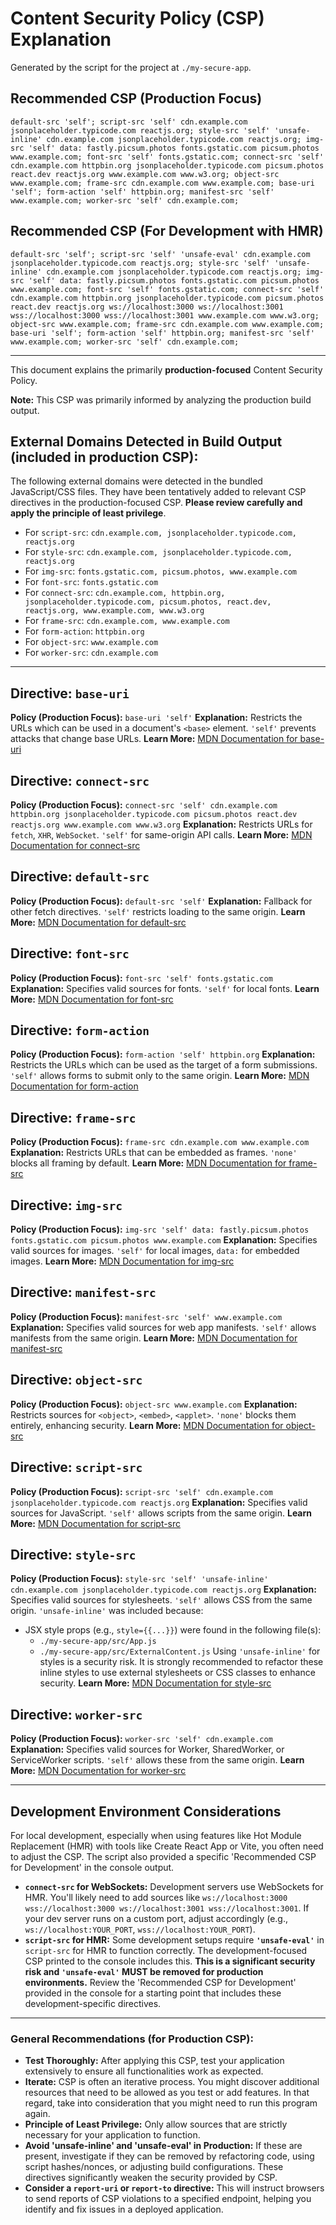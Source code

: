 # Content Security Policy (CSP) Explanation
Generated by the script for the project at `./my-secure-app`.

## Recommended CSP (Production Focus)
```csp
default-src 'self'; script-src 'self' cdn.example.com jsonplaceholder.typicode.com reactjs.org; style-src 'self' 'unsafe-inline' cdn.example.com jsonplaceholder.typicode.com reactjs.org; img-src 'self' data: fastly.picsum.photos fonts.gstatic.com picsum.photos www.example.com; font-src 'self' fonts.gstatic.com; connect-src 'self' cdn.example.com httpbin.org jsonplaceholder.typicode.com picsum.photos react.dev reactjs.org www.example.com www.w3.org; object-src www.example.com; frame-src cdn.example.com www.example.com; base-uri 'self'; form-action 'self' httpbin.org; manifest-src 'self' www.example.com; worker-src 'self' cdn.example.com;
```

## Recommended CSP (For Development with HMR)
```csp
default-src 'self'; script-src 'self' 'unsafe-eval' cdn.example.com jsonplaceholder.typicode.com reactjs.org; style-src 'self' 'unsafe-inline' cdn.example.com jsonplaceholder.typicode.com reactjs.org; img-src 'self' data: fastly.picsum.photos fonts.gstatic.com picsum.photos www.example.com; font-src 'self' fonts.gstatic.com; connect-src 'self' cdn.example.com httpbin.org jsonplaceholder.typicode.com picsum.photos react.dev reactjs.org ws://localhost:3000 ws://localhost:3001 wss://localhost:3000 wss://localhost:3001 www.example.com www.w3.org; object-src www.example.com; frame-src cdn.example.com www.example.com; base-uri 'self'; form-action 'self' httpbin.org; manifest-src 'self' www.example.com; worker-src 'self' cdn.example.com;
```

---

This document explains the primarily **production-focused** Content Security Policy.

**Note:** This CSP was primarily informed by analyzing the production build output.

## External Domains Detected in Build Output (included in production CSP):
The following external domains were detected in the bundled JavaScript/CSS files. They have been tentatively added to relevant CSP directives in the production-focused CSP. **Please review carefully and apply the principle of least privilege**.
- For `script-src`: `cdn.example.com, jsonplaceholder.typicode.com, reactjs.org`
- For `style-src`: `cdn.example.com, jsonplaceholder.typicode.com, reactjs.org`
- For `img-src`: `fonts.gstatic.com, picsum.photos, www.example.com`
- For `font-src`: `fonts.gstatic.com`
- For `connect-src`: `cdn.example.com, httpbin.org, jsonplaceholder.typicode.com, picsum.photos, react.dev, reactjs.org, www.example.com, www.w3.org`
- For `frame-src`: `cdn.example.com, www.example.com`
- For `form-action`: `httpbin.org`
- For `object-src`: `www.example.com`
- For `worker-src`: `cdn.example.com`

---

## Directive: `base-uri`
**Policy (Production Focus):** `base-uri 'self'`
**Explanation:** Restricts the URLs which can be used in a document's `<base>` element. `'self'` prevents attacks that change base URLs.
**Learn More:** [MDN Documentation for base-uri](https://developer.mozilla.org/en-US/docs/Web/HTTP/Headers/Content-Security-Policy/base-uri)

## Directive: `connect-src`
**Policy (Production Focus):** `connect-src 'self' cdn.example.com httpbin.org jsonplaceholder.typicode.com picsum.photos react.dev reactjs.org www.example.com www.w3.org`
**Explanation:** Restricts URLs for `fetch`, `XHR`, `WebSocket`. `'self'` for same-origin API calls.
**Learn More:** [MDN Documentation for connect-src](https://developer.mozilla.org/en-US/docs/Web/HTTP/Headers/Content-Security-Policy/connect-src)

## Directive: `default-src`
**Policy (Production Focus):** `default-src 'self'`
**Explanation:** Fallback for other fetch directives. `'self'` restricts loading to the same origin.
**Learn More:** [MDN Documentation for default-src](https://developer.mozilla.org/en-US/docs/Web/HTTP/Headers/Content-Security-Policy/default-src)

## Directive: `font-src`
**Policy (Production Focus):** `font-src 'self' fonts.gstatic.com`
**Explanation:** Specifies valid sources for fonts. `'self'` for local fonts.
**Learn More:** [MDN Documentation for font-src](https://developer.mozilla.org/en-US/docs/Web/HTTP/Headers/Content-Security-Policy/font-src)

## Directive: `form-action`
**Policy (Production Focus):** `form-action 'self' httpbin.org`
**Explanation:** Restricts the URLs which can be used as the target of a form submissions. `'self'` allows forms to submit only to the same origin.
**Learn More:** [MDN Documentation for form-action](https://developer.mozilla.org/en-US/docs/Web/HTTP/Headers/Content-Security-Policy/form-action)

## Directive: `frame-src`
**Policy (Production Focus):** `frame-src cdn.example.com www.example.com`
**Explanation:** Restricts URLs that can be embedded as frames. `'none'` blocks all framing by default.
**Learn More:** [MDN Documentation for frame-src](https://developer.mozilla.org/en-US/docs/Web/HTTP/Headers/Content-Security-Policy/frame-src)

## Directive: `img-src`
**Policy (Production Focus):** `img-src 'self' data: fastly.picsum.photos fonts.gstatic.com picsum.photos www.example.com`
**Explanation:** Specifies valid sources for images. `'self'` for local images, `data:` for embedded images.
**Learn More:** [MDN Documentation for img-src](https://developer.mozilla.org/en-US/docs/Web/HTTP/Headers/Content-Security-Policy/img-src)

## Directive: `manifest-src`
**Policy (Production Focus):** `manifest-src 'self' www.example.com`
**Explanation:** Specifies valid sources for web app manifests. `'self'` allows manifests from the same origin.
**Learn More:** [MDN Documentation for manifest-src](https://developer.mozilla.org/en-US/docs/Web/HTTP/Headers/Content-Security-Policy/manifest-src)

## Directive: `object-src`
**Policy (Production Focus):** `object-src www.example.com`
**Explanation:** Restricts sources for `<object>`, `<embed>`, `<applet>`. `'none'` blocks them entirely, enhancing security.
**Learn More:** [MDN Documentation for object-src](https://developer.mozilla.org/en-US/docs/Web/HTTP/Headers/Content-Security-Policy/object-src)

## Directive: `script-src`
**Policy (Production Focus):** `script-src 'self' cdn.example.com jsonplaceholder.typicode.com reactjs.org`
**Explanation:** Specifies valid sources for JavaScript. `'self'` allows scripts from the same origin.
**Learn More:** [MDN Documentation for script-src](https://developer.mozilla.org/en-US/docs/Web/HTTP/Headers/Content-Security-Policy/script-src)

## Directive: `style-src`
**Policy (Production Focus):** `style-src 'self' 'unsafe-inline' cdn.example.com jsonplaceholder.typicode.com reactjs.org`
**Explanation:** Specifies valid sources for stylesheets. `'self'` allows CSS from the same origin. `'unsafe-inline'` was included because:
  - JSX style props (e.g., `style={{...}}`) were found in the following file(s):
    - `./my-secure-app/src/App.js`
    - `./my-secure-app/src/ExternalContent.js`
  Using `'unsafe-inline'` for styles is a security risk. It is strongly recommended to refactor these inline styles to use external stylesheets or CSS classes to enhance security.
**Learn More:** [MDN Documentation for style-src](https://developer.mozilla.org/en-US/docs/Web/HTTP/Headers/Content-Security-Policy/style-src)

## Directive: `worker-src`
**Policy (Production Focus):** `worker-src 'self' cdn.example.com`
**Explanation:** Specifies valid sources for Worker, SharedWorker, or ServiceWorker scripts. `'self'` allows these from the same origin.
**Learn More:** [MDN Documentation for worker-src](https://developer.mozilla.org/en-US/docs/Web/HTTP/Headers/Content-Security-Policy/worker-src)

---

## Development Environment Considerations
For local development, especially when using features like Hot Module Replacement (HMR) with tools like Create React App or Vite, you often need to adjust the CSP. The script also provided a specific 'Recommended CSP for Development' in the console output.
- **`connect-src` for WebSockets:** Development servers use WebSockets for HMR. You'll likely need to add sources like `ws://localhost:3000 wss://localhost:3000 ws://localhost:3001 wss://localhost:3001`. If your dev server runs on a custom port, adjust accordingly (e.g., `ws://localhost:YOUR_PORT`, `wss://localhost:YOUR_PORT`).
- **`script-src` for HMR:** Some development setups require **`'unsafe-eval'`** in `script-src` for HMR to function correctly. The development-focused CSP printed to the console includes this. **This is a significant security risk and `'unsafe-eval'` MUST be removed for production environments.**
Review the 'Recommended CSP for Development' provided in the console for a starting point that includes these development-specific directives.

---
### General Recommendations (for Production CSP):
- **Test Thoroughly:** After applying this CSP, test your application extensively to ensure all functionalities work as expected.
- **Iterate:** CSP is often an iterative process. You might discover additional resources that need to be allowed as you test or add features. In that regard, take into consideration that you might need to run this program again.
- **Principle of Least Privilege:** Only allow sources that are strictly necessary for your application to function.
- **Avoid 'unsafe-inline' and 'unsafe-eval' in Production:** If these are present, investigate if they can be removed by refactoring code, using script hashes/nonces, or adjusting build configurations. These directives significantly weaken the security provided by CSP.
- **Consider a `report-uri` or `report-to` directive:** This will instruct browsers to send reports of CSP violations to a specified endpoint, helping you identify and fix issues in a deployed application.